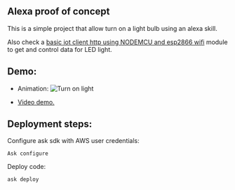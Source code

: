 Alexa proof of concept
---

This is a simple project that allow turn on a light bulb using an alexa skill.

Also check a [basic iot client http using NODEMCU and esp2866 wifi](https://github.com/xergioalex/iot-basic-http-client) module to get and control data for LED light.

Demo:
---

- Animation:
![Turn on light](media/alexa_proof_of_concept_gif.gif)

- [Video demo.](media/alexa_proof_of_concept_video.mp4)


Deployment steps:
---

Configure ask sdk with AWS user credentials:
```
Ask configure
```

Deploy code:
```
ask deploy
```